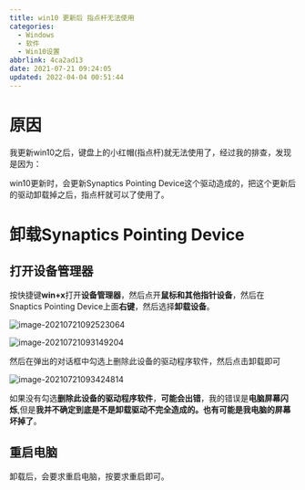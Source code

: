 ```yaml
---
title: win10 更新后 指点杆无法使用
categories: 
  - Windows
  - 软件
  - Win10设置
abbrlink: 4ca2ad13
date: 2021-07-21 09:24:05
updated: 2022-04-04 00:51:44
---
```

# 原因

我更新win10之后，键盘上的小红帽(指点杆)就无法使用了，经过我的排查，发现是因为：

win10更新时，会更新Synaptics Pointing Device这个驱动造成的，把这个更新后的驱动卸载掉之后，指点杆就可以了使用了。

# 卸载Synaptics Pointing Device

## 打开设备管理器

按快捷键**win+x**打开**设备管理器**，然后点开**鼠标和其他指针设备**，然后在Snaptics Pointing Device上面**右键**，然后选择**卸载设备**。

![image-20210721092523064](https://gitee.com/XiaoLan223/images/raw/master/Blog/Sum/20210721092530.png)

![image-20210721093149204](https://gitee.com/XiaoLan223/images/raw/master/Blog/Sum/20210721093149.png)

然后在弹出的对话框中勾选上删除此设备的驱动程序软件，然后点击卸载即可

![image-20210721093424814](https://gitee.com/XiaoLan223/images/raw/master/Blog/Sum/20210721093424.png)

如果没有勾选**删除此设备的驱动程序软件**，**可能会出错**，我的错误是**电脑屏幕闪烁**,但是**我并不确定到底是不是卸载驱动不完全造成的。也有可能是我电脑的屏幕坏掉了**。

## 重启电脑

卸载后，会要求重启电脑，按要求重启即可。

